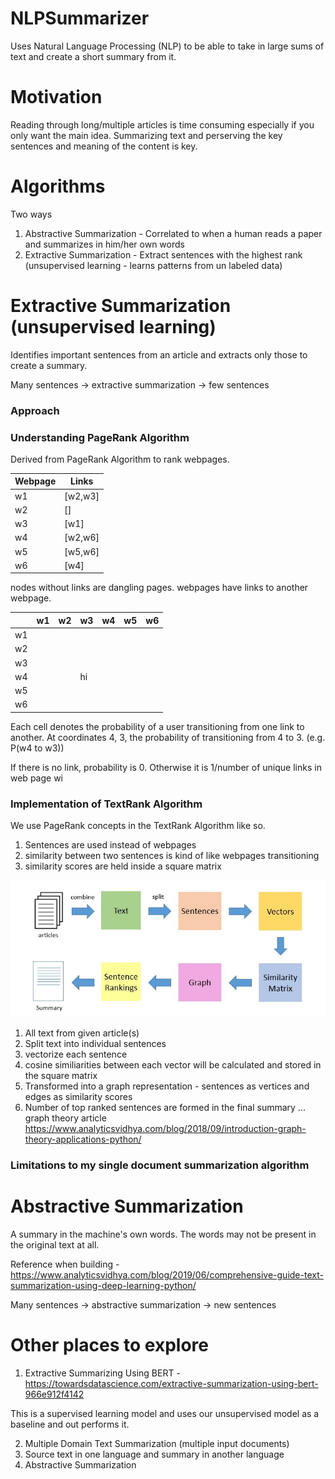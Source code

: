 # NLPSummarizer
Uses Natural Language Processing (NLP) to be able to take in large sums of text and create a short summary from it.



# Motivation
Reading through long/multiple articles is time consuming especially if you only want the main idea. Summarizing text and perserving the key sentences and meaning of the content is key.

# Algorithms

Two ways 
1. Abstractive Summarization - Correlated to when a human reads a paper and summarizes in him/her own words
2. Extractive Summarization - Extract sentences with the highest rank (unsupervised learning - learns patterns from un labeled data)

# Extractive Summarization (unsupervised learning)
Identifies important sentences from an article and extracts only those to create a summary.

Many sentences -> extractive summarization -> few sentences

### Approach

### Understanding PageRank Algorithm
Derived from PageRank Algorithm to rank webpages.

| Webpage  | Links |
| ------------- | ------------- |
| w1  | [w2,w3]  |
| w2  | []  |
| w3  | [w1]  |
| w4  | [w2,w6]  |
| w5  | [w5,w6]  |
| w6  | [w4]  |

nodes without links are dangling pages.
webpages have links to another webpage.

|    | w1 | w2 | w3 | w4 | w5 | w6 |
| -- | -- | -- | -- | -- | -- | -- |
| w1 |    |    |    |    |    |    |
| w2 |    |    |    |    |    |    |
| w3 |    |    |    |    |    |    |
| w4 |    |    | hi |    |    |    |
| w5 |    |    |    |    |    |    |
| w6 |    |    |    |    |    |    |

Each cell denotes the probability of a user transitioning from one link to another.
At coordinates 4, 3, the probability of transitioning from 4 to 3. (e.g. P(w4 to w3))

If there is no link, probability is 0. Otherwise it is 1/number of unique links in web page wi

### Implementation of TextRank Algorithm
We use PageRank concepts in the TextRank Algorithm like so.
1. Sentences are used instead of webpages
2. similarity between two sentences is kind of like webpages transitioning
3. similarity scores are held inside a square matrix

![Extractive Summarization Implementation](ExtractiveSummarizationImpl.JPG)

1. All text from given article(s)
2. Split text into individual sentences
3. vectorize each sentence
4. cosine similiarities between each vector will be calculated and stored in the square matrix
5. Transformed into a graph representation - sentences as vertices and edges as similarity scores
6. Number of top ranked sentences are formed in the final summary ... graph theory article https://www.analyticsvidhya.com/blog/2018/09/introduction-graph-theory-applications-python/

### Limitations to my single document summarization algorithm



# Abstractive Summarization
A summary in the machine's own words. The words may not be present in the original text at all. 

Reference when building - https://www.analyticsvidhya.com/blog/2019/06/comprehensive-guide-text-summarization-using-deep-learning-python/


Many sentences -> abstractive summarization -> new sentences

# Other places to explore
1. Extractive Summarizing Using BERT - https://towardsdatascience.com/extractive-summarization-using-bert-966e912f4142

This is a supervised learning model and uses our unsupervised model as a baseline and out performs it.

2. Multiple Domain Text Summarization (multiple input documents)
3. Source text in one language and summary in another language
4. Abstractive Summarization 